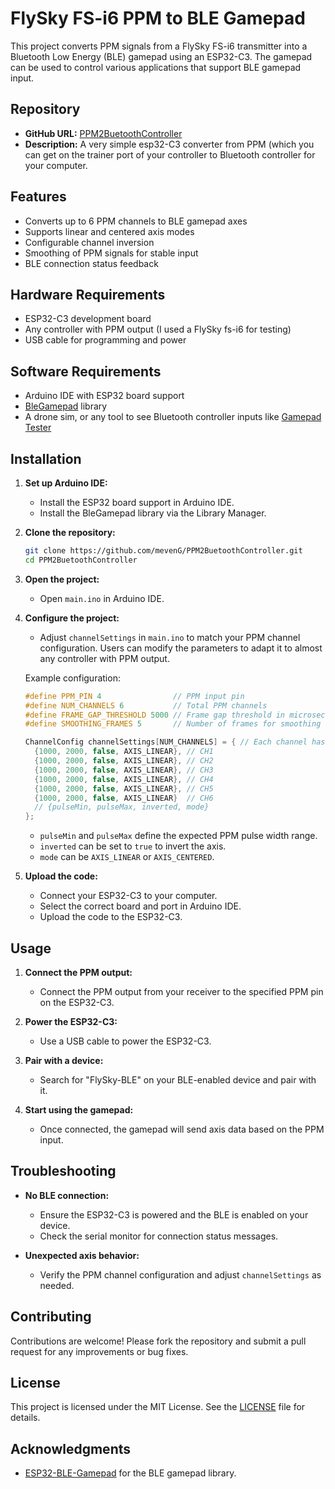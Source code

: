 # FlySky FS-i6 PPM to BLE Gamepad

This project converts PPM signals from a FlySky FS-i6 transmitter into a Bluetooth Low Energy (BLE) gamepad using an ESP32-C3. The gamepad can be used to control various applications that support BLE gamepad input.

## Repository

- **GitHub URL:** [PPM2BuetoothController](https://github.com/mevenG/PPM2BuetoothController)
- **Description:** A very simple esp32-C3 converter from PPM (which you can get on the trainer port of your controller to Bluetooth controller for your computer.

## Features

- Converts up to 6 PPM channels to BLE gamepad axes
- Supports linear and centered axis modes
- Configurable channel inversion
- Smoothing of PPM signals for stable input
- BLE connection status feedback

## Hardware Requirements

- ESP32-C3 development board
- Any controller with PPM output (I used a FlySky fs-i6 for testing)
- USB cable for programming and power

## Software Requirements

- Arduino IDE with ESP32 board support
- [BleGamepad](https://github.com/lemmingDev/ESP32-BLE-Gamepad) library
- A drone sim, or any tool to see Bluetooth controller inputs like [Gamepad Tester](https://gamepadtester.net/)

## Installation

1. **Set up Arduino IDE:**
   - Install the ESP32 board support in Arduino IDE.
   - Install the BleGamepad library via the Library Manager.

2. **Clone the repository:**
   ```bash
   git clone https://github.com/mevenG/PPM2BuetoothController.git
   cd PPM2BuetoothController
   ```

3. **Open the project:**
   - Open `main.ino` in Arduino IDE.

4. **Configure the project:**
   - Adjust `channelSettings` in `main.ino` to match your PPM channel configuration. Users can modify the parameters to adapt it to almost any controller with PPM output.

   Example configuration:
   ```cpp
   #define PPM_PIN 4                // PPM input pin
   #define NUM_CHANNELS 6           // Total PPM channels
   #define FRAME_GAP_THRESHOLD 5000 // Frame gap threshold in microseconds
   #define SMOOTHING_FRAMES 5       // Number of frames for smoothing

   ChannelConfig channelSettings[NUM_CHANNELS] = { // Each channel has to be referenced here
     {1000, 2000, false, AXIS_LINEAR}, // CH1
     {1000, 2000, false, AXIS_LINEAR}, // CH2
     {1000, 2000, false, AXIS_LINEAR}, // CH3
     {1000, 2000, false, AXIS_LINEAR}, // CH4
     {1000, 2000, false, AXIS_LINEAR}, // CH5
     {1000, 2000, false, AXIS_LINEAR}  // CH6
     // {pulseMin, pulseMax, inverted, mode}
   };
   ```
   - `pulseMin` and `pulseMax` define the expected PPM pulse width range.
   - `inverted` can be set to `true` to invert the axis.
   - `mode` can be `AXIS_LINEAR` or `AXIS_CENTERED`.

5. **Upload the code:**
   - Connect your ESP32-C3 to your computer.
   - Select the correct board and port in Arduino IDE.
   - Upload the code to the ESP32-C3.

## Usage

1. **Connect the PPM output:**
   - Connect the PPM output from your receiver to the specified PPM pin on the ESP32-C3.

2. **Power the ESP32-C3:**
   - Use a USB cable to power the ESP32-C3.

3. **Pair with a device:**
   - Search for "FlySky-BLE" on your BLE-enabled device and pair with it.

4. **Start using the gamepad:**
   - Once connected, the gamepad will send axis data based on the PPM input.

## Troubleshooting

- **No BLE connection:**
  - Ensure the ESP32-C3 is powered and the BLE is enabled on your device.
  - Check the serial monitor for connection status messages.

- **Unexpected axis behavior:**
  - Verify the PPM channel configuration and adjust `channelSettings` as needed.

## Contributing

Contributions are welcome! Please fork the repository and submit a pull request for any improvements or bug fixes.

## License

This project is licensed under the MIT License. See the [LICENSE](LICENSE) file for details.

## Acknowledgments

- [ESP32-BLE-Gamepad](https://github.com/lemmingDev/ESP32-BLE-Gamepad) for the BLE gamepad library.